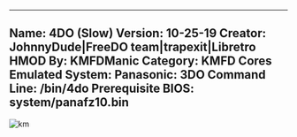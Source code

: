 -----------------------
Name: 4DO (Slow)
Version: 10-25-19
Creator: JohnnyDude|FreeDO team|trapexit|Libretro
HMOD By: KMFDManic
Category: KMFD Cores
Emulated System: Panasonic: 3DO
Command Line: /bin/4do
Prerequisite BIOS: system/panafz10.bin
-----------------------
![km](https://i.imgur.com/HG5HlnE.png)
